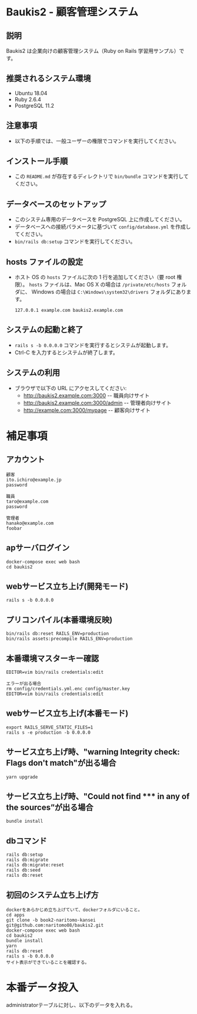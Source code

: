 # Baukis2 - 顧客管理システム

## 説明

Baukis2 は企業向けの顧客管理システム（Ruby on Rails 学習用サンプル）です。

## 推奨されるシステム環境

* Ubuntu 18.04
* Ruby 2.6.4
* PostgreSQL 11.2

## 注意事項

* 以下の手順では、一般ユーザーの権限でコマンドを実行してください。

## インストール手順

* この `README.md` が存在するディレクトリで `bin/bundle` コマンドを実行してください。

## データベースのセットアップ

* このシステム専用のデータベースを PostgreSQL 上に作成してください。
* データベースへの接続パラメータに基づいて `config/database.yml` を作成してください。
* `bin/rails db:setup` コマンドを実行してください。

## hosts ファイルの設定

* ホスト OS の `hosts` ファイルに次の 1 行を追加してください（要 root 権限）。
  `hosts` ファイルは、Mac OS X の場合は `/private/etc/hosts` フォルダに、
  Windows の場合は `C:\Windows\system32\drivers` フォルダにあります。

      127.0.0.1 example.com baukis2.example.com

## システムの起動と終了

* `rails s -b 0.0.0.0` コマンドを実行するとシステムが起動します。
* Ctrl-C を入力するとシステムが終了します。

## システムの利用

* ブラウザで以下の URL にアクセスしてください:
  * http://baukis2.example.com:3000 -- 職員向けサイト
  * http://baukis2.example.com:3000/admin -- 管理者向けサイト
  * http://example.com:3000/mypage -- 顧客向けサイト


# 補足事項

## アカウント
```
顧客
ito.ichiro@example.jp
password

職員
taro@example.com
password

管理者
hanako@example.com
foobar
```

## apサーバログイン
```
docker-compose exec web bash
cd baukis2
```

## webサービス立ち上げ(開発モード)
```
rails s -b 0.0.0.0
```

## プリコンパイル(本番環境反映)
```
bin/rails db:reset RAILS_ENV=production
bin/rails assets:precompile RAILS_ENV=production
```

## 本番環境マスターキー確認
```
EDITOR=vim bin/rails credentials:edit

エラーが出る場合
rm config/credentials.yml.enc config/master.key
EDITOR=vim bin/rails credentials:edit
```

## webサービス立ち上げ(本番モード)
```
export RAILS_SERVE_STATIC_FILES=1
rails s -e production -b 0.0.0.0
```

## サービス立ち上げ時、"warning Integrity check: Flags don't match"が出る場合
```
yarn upgrade
```

## サービス立ち上げ時、"Could not find *** in any of the sources”が出る場合
```
bundle install
```

## dbコマンド

```
rails db:setup
rails db:migrate
rails db:migrate:reset
rails db:seed
rails db:reset
```

## 初回のシステム立ち上げ方

```
dockerをあらかじめ立ち上げていて、dockerフォルダにいること。
cd apps
git clone -b book2-naritomo-kansei git@github.com:naritomo08/baukis2.git
docker-compose exec web bash
cd baukis2
bundle install
yarn
rails db:reset
rails s -b 0.0.0.0
サイト表示ができていることを確認する。
```

# 本番データ投入

administratorテーブルに対し、以下のデータを入れる。

